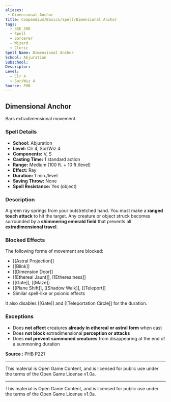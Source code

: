 ```yaml
---
aliases:
 - Dimensional Anchor
title: Compendium/Basics/Spell/Dimensional Anchor
tags:
  - 35E_SRD
  - Spell
  - Sorcerer
  - Wizard
  - Cleric
Spell Name: Dimensional Anchor
School: Abjuration
Subschool: 
Descriptor: 
Level:
  - Clr 4
  - Sor/Wiz 4
Source: PHB
---
```


## Dimensional Anchor

Bars extradimensional movement.

### Spell Details

- **School:** Abjuration  
- **Level:** Clr 4, Sor/Wiz 4  
- **Components:** V, S  
- **Casting Time:** 1 standard action  
- **Range:** Medium (100 ft. + 10 ft./level)  
- **Effect:** Ray  
- **Duration:** 1 min./level  
- **Saving Throw:** None  
- **Spell Resistance:** Yes (object)  

### Description

A green ray springs from your outstretched hand. You must make a **ranged touch attack** to hit the target. Any creature or object struck becomes surrounded by a **shimmering emerald field** that prevents all **extradimensional travel**.

### Blocked Effects

The following forms of movement are blocked:

- [[Astral Projection]]  
- [[Blink]]  
- [[Dimension Door]]  
- [[Ethereal Jaunt]], [[Etherealness]]  
- [[Gate]], [[Maze]]  
- [[Plane Shift]], [[Shadow Walk]], [[Teleport]]  
- Similar spell-like or psionic effects

It also disables [[Gate]] and [[Teleportation Circle]] for the duration.

### Exceptions

- Does **not affect** creatures **already in ethereal or astral form** when cast  
- Does **not block** extradimensional **perception or attacks**  
- Does **not prevent** **summoned creatures** from disappearing at the end of a summoning duration


**Source :** PHB P221

---

This material is Open Game Content, and is licensed for public use under  
the terms of the Open Game License v1.0a.

---

This material is Open Game Content, and is licensed for public use under the terms of the Open Game License v1.0a.

